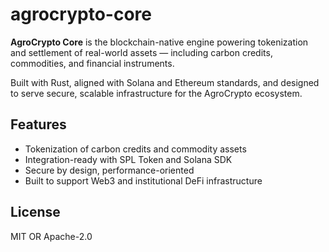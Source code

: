 # agrocrypto-core

**AgroCrypto Core** is the blockchain-native engine powering tokenization and settlement of real-world assets — including carbon credits, commodities, and financial instruments.

Built with Rust, aligned with Solana and Ethereum standards, and designed to serve secure, scalable infrastructure for the AgroCrypto ecosystem.

## Features

- Tokenization of carbon credits and commodity assets
- Integration-ready with SPL Token and Solana SDK
- Secure by design, performance-oriented
- Built to support Web3 and institutional DeFi infrastructure

## License

MIT OR Apache-2.0
